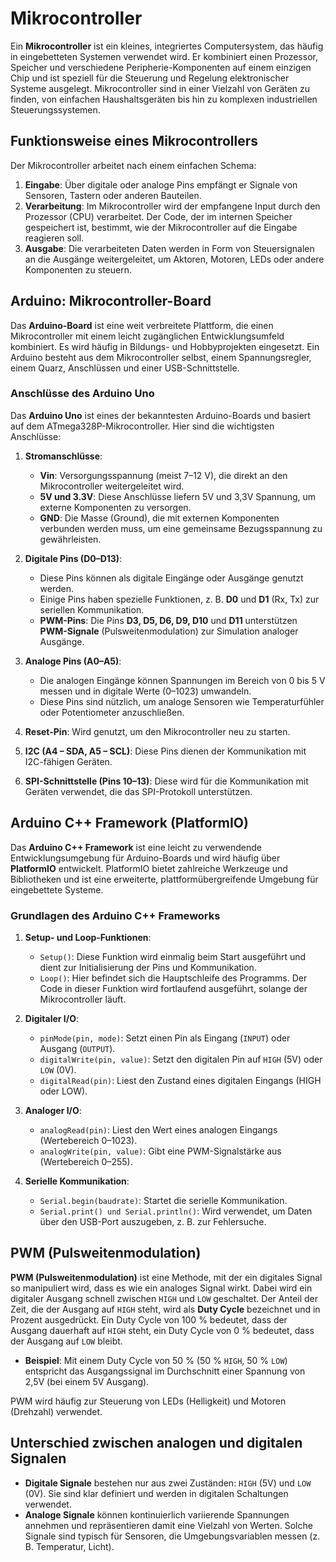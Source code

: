 
# Mikrocontroller

Ein **Mikrocontroller** ist ein kleines, integriertes Computersystem, das häufig in eingebetteten Systemen verwendet wird. Er kombiniert einen Prozessor, Speicher und verschiedene Peripherie-Komponenten auf einem einzigen Chip und ist speziell für die Steuerung und Regelung elektronischer Systeme ausgelegt. Mikrocontroller sind in einer Vielzahl von Geräten zu finden, von einfachen Haushaltsgeräten bis hin zu komplexen industriellen Steuerungssystemen.

## Funktionsweise eines Mikrocontrollers

Der Mikrocontroller arbeitet nach einem einfachen Schema:
1. **Eingabe**: Über digitale oder analoge Pins empfängt er Signale von Sensoren, Tastern oder anderen Bauteilen.
2. **Verarbeitung**: Im Mikrocontroller wird der empfangene Input durch den Prozessor (CPU) verarbeitet. Der Code, der im internen Speicher gespeichert ist, bestimmt, wie der Mikrocontroller auf die Eingabe reagieren soll.
3. **Ausgabe**: Die verarbeiteten Daten werden in Form von Steuersignalen an die Ausgänge weitergeleitet, um Aktoren, Motoren, LEDs oder andere Komponenten zu steuern.

## Arduino: Mikrocontroller-Board

Das **Arduino-Board** ist eine weit verbreitete Plattform, die einen Mikrocontroller mit einem leicht zugänglichen Entwicklungsumfeld kombiniert. Es wird häufig in Bildungs- und Hobbyprojekten eingesetzt. Ein Arduino besteht aus dem Mikrocontroller selbst, einem Spannungsregler, einem Quarz, Anschlüssen und einer USB-Schnittstelle.

### Anschlüsse des Arduino Uno

Das **Arduino Uno** ist eines der bekanntesten Arduino-Boards und basiert auf dem ATmega328P-Mikrocontroller. Hier sind die wichtigsten Anschlüsse:

1. **Stromanschlüsse**:
   - **Vin**: Versorgungsspannung (meist 7–12 V), die direkt an den Mikrocontroller weitergeleitet wird.
   - **5V und 3.3V**: Diese Anschlüsse liefern 5V und 3,3V Spannung, um externe Komponenten zu versorgen.
   - **GND**: Die Masse (Ground), die mit externen Komponenten verbunden werden muss, um eine gemeinsame Bezugsspannung zu gewährleisten.

2. **Digitale Pins (D0–D13)**:
   - Diese Pins können als digitale Eingänge oder Ausgänge genutzt werden.
   - Einige Pins haben spezielle Funktionen, z. B. **D0** und **D1** (Rx, Tx) zur seriellen Kommunikation.
   - **PWM-Pins**: Die Pins **D3, D5, D6, D9, D10** und **D11** unterstützen **PWM-Signale** (Pulsweitenmodulation) zur Simulation analoger Ausgänge.

3. **Analoge Pins (A0–A5)**:
   - Die analogen Eingänge können Spannungen im Bereich von 0 bis 5 V messen und in digitale Werte (0–1023) umwandeln.
   - Diese Pins sind nützlich, um analoge Sensoren wie Temperaturfühler oder Potentiometer anzuschließen.

4. **Reset-Pin**: Wird genutzt, um den Mikrocontroller neu zu starten.

5. **I2C (A4 – SDA, A5 – SCL)**: Diese Pins dienen der Kommunikation mit I2C-fähigen Geräten.

6. **SPI-Schnittstelle (Pins 10–13)**: Diese wird für die Kommunikation mit Geräten verwendet, die das SPI-Protokoll unterstützen.

## Arduino C++ Framework (PlatformIO)

Das **Arduino C++ Framework** ist eine leicht zu verwendende Entwicklungsumgebung für Arduino-Boards und wird häufig über **PlatformIO** entwickelt. PlatformIO bietet zahlreiche Werkzeuge und Bibliotheken und ist eine erweiterte, plattformübergreifende Umgebung für eingebettete Systeme.

### Grundlagen des Arduino C++ Frameworks

1. **Setup- und Loop-Funktionen**:
   - `Setup()`: Diese Funktion wird einmalig beim Start ausgeführt und dient zur Initialisierung der Pins und Kommunikation.
   - `Loop()`: Hier befindet sich die Hauptschleife des Programms. Der Code in dieser Funktion wird fortlaufend ausgeführt, solange der Mikrocontroller läuft.

2. **Digitaler I/O**:
   - `pinMode(pin, mode)`: Setzt einen Pin als Eingang (`INPUT`) oder Ausgang (`OUTPUT`).
   - `digitalWrite(pin, value)`: Setzt den digitalen Pin auf `HIGH` (5V) oder `LOW` (0V).
   - `digitalRead(pin)`: Liest den Zustand eines digitalen Eingangs (HIGH oder LOW).

3. **Analoger I/O**:
   - `analogRead(pin)`: Liest den Wert eines analogen Eingangs (Wertebereich 0–1023).
   - `analogWrite(pin, value)`: Gibt eine PWM-Signalstärke aus (Wertebereich 0–255).

4. **Serielle Kommunikation**:
   - `Serial.begin(baudrate)`: Startet die serielle Kommunikation.
   - `Serial.print() und Serial.println()`: Wird verwendet, um Daten über den USB-Port auszugeben, z. B. zur Fehlersuche.

## PWM (Pulsweitenmodulation)

**PWM (Pulsweitenmodulation)** ist eine Methode, mit der ein digitales Signal so manipuliert wird, dass es wie ein analoges Signal wirkt. Dabei wird ein digitaler Ausgang schnell zwischen `HIGH` und `LOW` geschaltet. Der Anteil der Zeit, die der Ausgang auf `HIGH` steht, wird als **Duty Cycle** bezeichnet und in Prozent ausgedrückt. Ein Duty Cycle von 100 % bedeutet, dass der Ausgang dauerhaft auf `HIGH` steht, ein Duty Cycle von 0 % bedeutet, dass der Ausgang auf `LOW` bleibt.

- **Beispiel**: Mit einem Duty Cycle von 50 % (50 % `HIGH`, 50 % `LOW`) entspricht das Ausgangssignal im Durchschnitt einer Spannung von 2,5V (bei einem 5V Ausgang).

PWM wird häufig zur Steuerung von LEDs (Helligkeit) und Motoren (Drehzahl) verwendet.

## Unterschied zwischen analogen und digitalen Signalen

- **Digitale Signale** bestehen nur aus zwei Zuständen: `HIGH` (5V) und `LOW` (0V). Sie sind klar definiert und werden in digitalen Schaltungen verwendet.
- **Analoge Signale** können kontinuierlich variierende Spannungen annehmen und repräsentieren damit eine Vielzahl von Werten. Solche Signale sind typisch für Sensoren, die Umgebungsvariablen messen (z. B. Temperatur, Licht).
